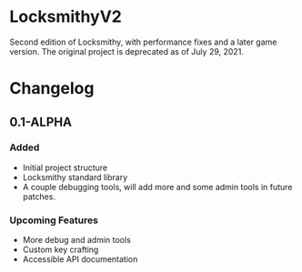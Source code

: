 # LocksmithyV2
Second edition of Locksmithy, with performance fixes and a later game version. The original project is deprecated as of July 29, 2021.

# Changelog

## 0.1-ALPHA
### Added
- Initial project structure
- Locksmithy standard library
- A couple debugging tools, will add more
and some admin tools in future patches.
  
### Upcoming Features
- More debug and admin tools
- Custom key crafting
- Accessible API documentation